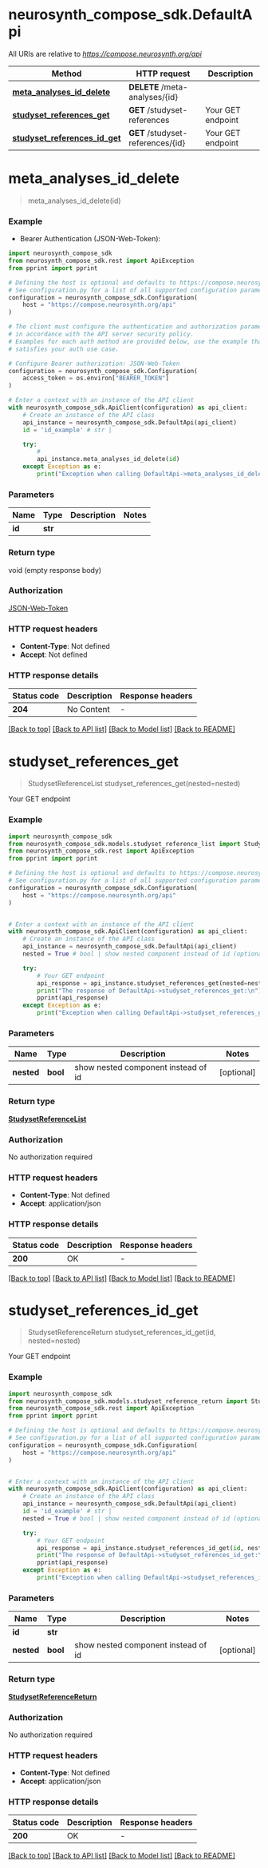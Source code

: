# neurosynth_compose_sdk.DefaultApi

All URIs are relative to *https://compose.neurosynth.org/api*

Method | HTTP request | Description
------------- | ------------- | -------------
[**meta_analyses_id_delete**](DefaultApi.md#meta_analyses_id_delete) | **DELETE** /meta-analyses/{id} | 
[**studyset_references_get**](DefaultApi.md#studyset_references_get) | **GET** /studyset-references | Your GET endpoint
[**studyset_references_id_get**](DefaultApi.md#studyset_references_id_get) | **GET** /studyset-references/{id} | Your GET endpoint


# **meta_analyses_id_delete**
> meta_analyses_id_delete(id)



### Example

* Bearer Authentication (JSON-Web-Token):

```python
import neurosynth_compose_sdk
from neurosynth_compose_sdk.rest import ApiException
from pprint import pprint

# Defining the host is optional and defaults to https://compose.neurosynth.org/api
# See configuration.py for a list of all supported configuration parameters.
configuration = neurosynth_compose_sdk.Configuration(
    host = "https://compose.neurosynth.org/api"
)

# The client must configure the authentication and authorization parameters
# in accordance with the API server security policy.
# Examples for each auth method are provided below, use the example that
# satisfies your auth use case.

# Configure Bearer authorization: JSON-Web-Token
configuration = neurosynth_compose_sdk.Configuration(
    access_token = os.environ["BEARER_TOKEN"]
)

# Enter a context with an instance of the API client
with neurosynth_compose_sdk.ApiClient(configuration) as api_client:
    # Create an instance of the API class
    api_instance = neurosynth_compose_sdk.DefaultApi(api_client)
    id = 'id_example' # str | 

    try:
        # 
        api_instance.meta_analyses_id_delete(id)
    except Exception as e:
        print("Exception when calling DefaultApi->meta_analyses_id_delete: %s\n" % e)
```



### Parameters


Name | Type | Description  | Notes
------------- | ------------- | ------------- | -------------
 **id** | **str**|  | 

### Return type

void (empty response body)

### Authorization

[JSON-Web-Token](../README.md#JSON-Web-Token)

### HTTP request headers

 - **Content-Type**: Not defined
 - **Accept**: Not defined

### HTTP response details

| Status code | Description | Response headers |
|-------------|-------------|------------------|
**204** | No Content |  -  |

[[Back to top]](#) [[Back to API list]](../README.md#documentation-for-api-endpoints) [[Back to Model list]](../README.md#documentation-for-models) [[Back to README]](../README.md)

# **studyset_references_get**
> StudysetReferenceList studyset_references_get(nested=nested)

Your GET endpoint



### Example


```python
import neurosynth_compose_sdk
from neurosynth_compose_sdk.models.studyset_reference_list import StudysetReferenceList
from neurosynth_compose_sdk.rest import ApiException
from pprint import pprint

# Defining the host is optional and defaults to https://compose.neurosynth.org/api
# See configuration.py for a list of all supported configuration parameters.
configuration = neurosynth_compose_sdk.Configuration(
    host = "https://compose.neurosynth.org/api"
)


# Enter a context with an instance of the API client
with neurosynth_compose_sdk.ApiClient(configuration) as api_client:
    # Create an instance of the API class
    api_instance = neurosynth_compose_sdk.DefaultApi(api_client)
    nested = True # bool | show nested component instead of id (optional)

    try:
        # Your GET endpoint
        api_response = api_instance.studyset_references_get(nested=nested)
        print("The response of DefaultApi->studyset_references_get:\n")
        pprint(api_response)
    except Exception as e:
        print("Exception when calling DefaultApi->studyset_references_get: %s\n" % e)
```



### Parameters


Name | Type | Description  | Notes
------------- | ------------- | ------------- | -------------
 **nested** | **bool**| show nested component instead of id | [optional] 

### Return type

[**StudysetReferenceList**](StudysetReferenceList.md)

### Authorization

No authorization required

### HTTP request headers

 - **Content-Type**: Not defined
 - **Accept**: application/json

### HTTP response details

| Status code | Description | Response headers |
|-------------|-------------|------------------|
**200** | OK |  -  |

[[Back to top]](#) [[Back to API list]](../README.md#documentation-for-api-endpoints) [[Back to Model list]](../README.md#documentation-for-models) [[Back to README]](../README.md)

# **studyset_references_id_get**
> StudysetReferenceReturn studyset_references_id_get(id, nested=nested)

Your GET endpoint

### Example


```python
import neurosynth_compose_sdk
from neurosynth_compose_sdk.models.studyset_reference_return import StudysetReferenceReturn
from neurosynth_compose_sdk.rest import ApiException
from pprint import pprint

# Defining the host is optional and defaults to https://compose.neurosynth.org/api
# See configuration.py for a list of all supported configuration parameters.
configuration = neurosynth_compose_sdk.Configuration(
    host = "https://compose.neurosynth.org/api"
)


# Enter a context with an instance of the API client
with neurosynth_compose_sdk.ApiClient(configuration) as api_client:
    # Create an instance of the API class
    api_instance = neurosynth_compose_sdk.DefaultApi(api_client)
    id = 'id_example' # str | 
    nested = True # bool | show nested component instead of id (optional)

    try:
        # Your GET endpoint
        api_response = api_instance.studyset_references_id_get(id, nested=nested)
        print("The response of DefaultApi->studyset_references_id_get:\n")
        pprint(api_response)
    except Exception as e:
        print("Exception when calling DefaultApi->studyset_references_id_get: %s\n" % e)
```



### Parameters


Name | Type | Description  | Notes
------------- | ------------- | ------------- | -------------
 **id** | **str**|  | 
 **nested** | **bool**| show nested component instead of id | [optional] 

### Return type

[**StudysetReferenceReturn**](StudysetReferenceReturn.md)

### Authorization

No authorization required

### HTTP request headers

 - **Content-Type**: Not defined
 - **Accept**: application/json

### HTTP response details

| Status code | Description | Response headers |
|-------------|-------------|------------------|
**200** | OK |  -  |

[[Back to top]](#) [[Back to API list]](../README.md#documentation-for-api-endpoints) [[Back to Model list]](../README.md#documentation-for-models) [[Back to README]](../README.md)

